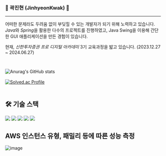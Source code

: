 <!-- ![header](https://capsule-render.vercel.app/api?type=wave&color=auto&height=150&section=header&text=JinhyeonKwak%20&fontSize=30)
-->
### 👋 곽진현 (JinhyeonKwak) 👋
---
어떠한 문제라도 두려움 없이 부딪힐 수 있는 개발자가 되기 위해 노력하고 있습니다. <br>
*Java*와 *Spring*을 활용한 다수의 프로젝트를 진행하였고, Java Swing을 이용해 간단한 GUI 애플리케이션을 만든 경험이 있습니다.

현재, _신한투자증권 프로 디지털 아카데미_ 3기 교육과정을 밟고 있습니다. (2023.12.27 ~ 2024.06.27)

<br>
  
![Anurag's GitHub stats](https://github-readme-stats.vercel.app/api?username=JinhyeonKwak&show_icons=true&theme=prussian)
<br>
<br>
[![Solved.ac Profile](http://mazassumnida.wtf/api/v2/generate_badge?boj=wlsgus555)](https://solved.ac/wlsgus555/)
<br>
<br>

## 🛠️ 기술 스택
<p align="left">
  <img src="https://img.shields.io/badge/java-007396?style=for-the-badge&logo=java&logoColor=white">
  <img src="https://img.shields.io/badge/spring-6DB33F?style=for-the-badge&logo=spring&logoColor=white">
  <img src="https://img.shields.io/badge/swift-F05138?style=for-the-badge&logo=swift&logoColor=white">
  <img src="https://img.shields.io/badge/amazon ec2-FF9900?style=for-the-badge&logo=amazon ec2&logoColor=white">
  <img src="https://img.shields.io/badge/amazon rds-527FFF?style=for-the-badge&logo=amazon rds&logoColor=white">
</p>

## AWS 인스턴스 유형, 패밀리 등에 따른 성능 측정
![image](https://github.com/JinhyeonKwak/JinhyeonKwak/assets/93817551/fe0cde9a-872e-4c4f-affb-8452fd687768)  

